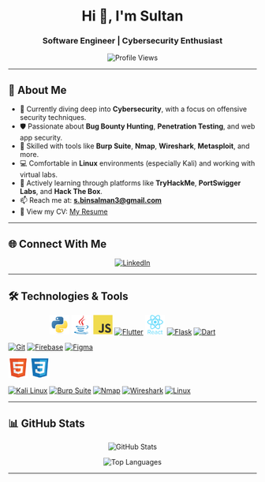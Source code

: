 <h1 align="center">Hi 👋, I'm Sultan</h1>
<h3 align="center">Software Engineer | Cybersecurity Enthusiast</h3>

<p align="center">
  <img src="https://komarev.com/ghpvc/?username=sulalajmi&label=Profile%20views&color=0e75b6&style=flat" alt="Profile Views" />
</p>

---

## 🚀 About Me

- 🔐 Currently diving deep into **Cybersecurity**, with a focus on offensive security techniques.  
- 🛡️ Passionate about **Bug Bounty Hunting**, **Penetration Testing**, and web app security.  
- 🧰 Skilled with tools like **Burp Suite**, **Nmap**, **Wireshark**, **Metasploit**, and more.  
- 💻 Comfortable in **Linux** environments (especially Kali) and working with virtual labs.  
- 🎯 Actively learning through platforms like **TryHackMe**, **PortSwigger Labs**, and **Hack The Box**.  
- 📫 Reach me at: **s.binsalman3@gmail.com**  
- 📄 View my CV: [My Resume](https://drive.google.com/file/d/1g9EsD0l6KHjcSv02U-BGvh-VrpKYyjdH/view?usp=sharing)  

---

## 🌐 Connect With Me

<p align="center">
  <a href="https://linkedin.com/in/sultan-s-alajmi03" target="_blank">
    <img src="https://raw.githubusercontent.com/rahuldkjain/github-profile-readme-generator/master/src/images/icons/Social/linked-in-alt.svg" alt="LinkedIn" height="30" width="40" />
  </a>
</p>

---

## 🛠️ Technologies & Tools

<p align="center">
  <!-- Programming Languages & Frameworks -->
  <a href="https://www.python.org" target="_blank"><img src="https://raw.githubusercontent.com/devicons/devicon/master/icons/python/python-original.svg" alt="Python" width="40" height="40"/></a>
  <a href="https://www.java.com" target="_blank"><img src="https://raw.githubusercontent.com/devicons/devicon/master/icons/java/java-original.svg" alt="Java" width="40" height="40"/></a>
  <a href="https://developer.mozilla.org/en-US/docs/Web/JavaScript" target="_blank"><img src="https://raw.githubusercontent.com/devicons/devicon/master/icons/javascript/javascript-original.svg" alt="JavaScript" width="40" height="40"/></a>
  <a href="https://flutter.dev" target="_blank"><img src="https://www.vectorlogo.zone/logos/flutterio/flutterio-icon.svg" alt="Flutter" width="40" height="40"/></a>
  <a href="https://reactjs.org/" target="_blank"><img src="https://raw.githubusercontent.com/devicons/devicon/master/icons/react/react-original-wordmark.svg" alt="React" width="40" height="40"/></a>
  <a href="https://flask.palletsprojects.com/" target="_blank"><img src="https://cdn.worldvectorlogo.com/logos/flask.svg" alt="Flask" width="40" height="40"/></a>
  <a href="https://dart.dev" target="_blank"><img src="https://www.vectorlogo.zone/logos/dartlang/dartlang-icon.svg" alt="Dart" width="40" height="40"/></a>

  <!-- Dev Tools -->
  <a href="https://git-scm.com/" target="_blank"><img src="https://www.vectorlogo.zone/logos/git-scm/git-scm-icon.svg" alt="Git" width="40" height="40"/></a>
  <a href="https://firebase.google.com/" target="_blank"><img src="https://www.vectorlogo.zone/logos/firebase/firebase-icon.svg" alt="Firebase" width="40" height="40"/></a>
  <a href="https://www.figma.com/" target="_blank"><img src="https://www.vectorlogo.zone/logos/figma/figma-icon.svg" alt="Figma" width="40" height="40"/></a>

  <!-- Web -->
  <a href="https://developer.mozilla.org/en-US/docs/Web/HTML" target="_blank"><img src="https://raw.githubusercontent.com/devicons/devicon/master/icons/html5/html5-original.svg" alt="HTML" width="40" height="40"/></a>
  <a href="https://developer.mozilla.org/en-US/docs/Web/CSS" target="_blank"><img src="https://raw.githubusercontent.com/devicons/devicon/master/icons/css3/css3-original.svg" alt="CSS" width="40" height="40"/></a>

  <!-- Cybersecurity -->
  <a href="https://www.kali.org/" target="_blank"><img src="https://www.kali.org/images/kali-logo.svg" alt="Kali Linux" width="40" height="40"/></a>
  <a href="https://portswigger.net/burp" target="_blank"><img src="https://upload.wikimedia.org/wikipedia/commons/e/e7/BurpSuite_Comunity_Edition.svg" alt="Burp Suite" width="40" height="40"/></a>
  <a href="https://nmap.org/" target="_blank"><img src="https://nmap.org/images/favicon.ico" alt="Nmap" width="40" height="40"/></a>
  <a href="https://www.wireshark.org/" target="_blank"><img src="https://upload.wikimedia.org/wikipedia/commons/d/df/Wireshark_icon.svg" alt="Wireshark" width="40" height="40"/></a>
  <a href="https://www.linux.org/" target="_blank"><img src="https://upload.wikimedia.org/wikipedia/commons/a/af/Tux.png" alt="Linux" width="40" height="40"/></a>
</p>

---

## 📊 GitHub Stats

<p align="center">
  <img src="https://github-readme-stats.vercel.app/api?username=sulalajmi&show_icons=true&locale=en" alt="GitHub Stats" />
</p>

<p align="center">
  <img src="https://github-readme-stats.vercel.app/api/top-langs?username=sulalajmi&show_icons=true&locale=en&layout=compact" alt="Top Languages" />
</p>

---


 
  
